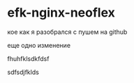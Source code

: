 # efk-nginx-neoflex
кое как я разобрался с пушем на github

еще одно изменение

fhuhfklsdkfdsf

sdfsdjfklds